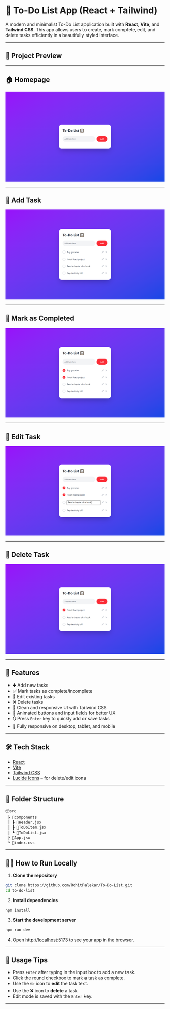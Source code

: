 
# 📝 To-Do List App (React + Tailwind)

A modern and minimalist To-Do List application built with **React**, **Vite**, and **Tailwind CSS**. This app allows users to create, mark complete, edit, and delete tasks efficiently in a beautifully styled interface.

---

## 📸 Project Preview

---

## 🏠 Homepage 
![Homepage](images/To-Do_List.png)

---

## 📖 Add Task
![Add Task](images/To-Do_List(add).png)

---

## 🍦 Mark as Completed 
![Completed](images/To-Do_List(select).png)

---

## 🧾 Edit Task
![Edit Task](images/To-Do_List(edit).png)

---

## 🛒 Delete Task
![Delete Task](images/To-Do_List(delete).png)

---

## 🚀 Features

- ➕ Add new tasks
- ✅ Mark tasks as complete/incomplete
- 📝 Edit existing tasks
- ❌ Delete tasks
- 💅 Clean and responsive UI with Tailwind CSS
- 🎨 Animated buttons and input fields for better UX
- 🔃 Press `Enter` key to quickly add or save tasks
- 📱 Fully responsive on desktop, tablet, and mobile

---

## 🛠️ Tech Stack

- [React](https://reactjs.org/)
- [Vite](https://vitejs.dev/)
- [Tailwind CSS](https://tailwindcss.com/)
- [Lucide Icons](https://lucide.dev/) – for delete/edit icons

---

## 📁 Folder Structure

```
📦src
 ┣ 📂components
 ┃ ┣ 📄Header.jsx
 ┃ ┣ 📄ToDoItem.jsx
 ┃ ┗ 📄ToDoList.jsx
 ┣ 📄App.jsx
 ┗ 📄index.css
```

---

## 🧑‍💻 How to Run Locally

1. **Clone the repository**

```bash
git clone https://github.com/RohitPalekar/To-Do-List.git
cd to-do-list
```

2. **Install dependencies**

```bash
npm install
```

3. **Start the development server**

```bash
npm run dev
```

4. Open [http://localhost:5173](http://localhost:5173) to see your app in the browser.

---

## 📌 Usage Tips

- Press `Enter` after typing in the input box to add a new task.
- Click the round checkbox to mark a task as complete.
- Use the ✏️ icon to **edit** the task text.
- Use the ❌ icon to **delete** a task.
- Edit mode is saved with the `Enter` key.

---
